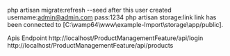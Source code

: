 php artisan migrate:refresh --seed
after this user created 
username:admin@admin.com
pass:1234
 php artisan storage:link
link has been connected to [C:\wamp64\www\example-Import\storage\app/public].


Apis Endpoint
http://localhost/ProductManagementFeature/api/login
http://localhost/ProductManagementFeature/api/products


